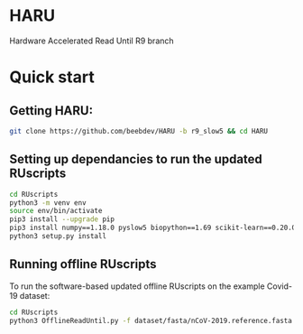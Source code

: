# HARU
Hardware Accelerated Read Until R9 branch


# Quick start

## Getting HARU:
```sh
git clone https://github.com/beebdev/HARU -b r9_slow5 && cd HARU
```

## Setting up dependancies to run the updated RUscripts
```sh
cd RUscripts
python3 -m venv env
source env/bin/activate
pip3 install --upgrade pip
pip3 install numpy==1.18.0 pyslow5 biopython==1.69 scikit-learn==0.20.0 scipy==1.4.0 six==1.16.0 Cython
python3 setup.py install
```

## Running offline RUscripts
To run the software-based updated offline RUscripts on the example Covid-19 dataset:
```sh
cd RUscripts
python3 OfflineReadUntil.py -f dataset/fasta/nCoV-2019.reference.fasta -t MN908947.3:10000-15000 -p 4 -m models/r9.4_450bps.nucleotide.6mer.template.model -w dataset/ncov-testset/slow5 -o RUgOUT -L 3000
```

